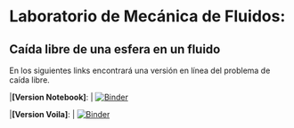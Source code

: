 # Laboratorio de Mecánica de Fluidos:

## **Caída libre de una esfera en un fluido**

En los siguientes links encontrará una versión en línea del problema de caída libre. 

|**[Version Notebook]**: | [![Binder](https://mybinder.org/badge_logo.svg)](https://mybinder.org/v2/gh/apreziosir/free_fall/HEAD?filepath=210118_FreeFall_00.ipynb)

|**[Version Voila]**: | [![Binder](https://mybinder.org/badge_logo.svg)](https://mybinder.org/v2/gh/apreziosir/free_fall/master?urlpath=voila%2Frender%2F201021_CaidaLibre.ipynb)
